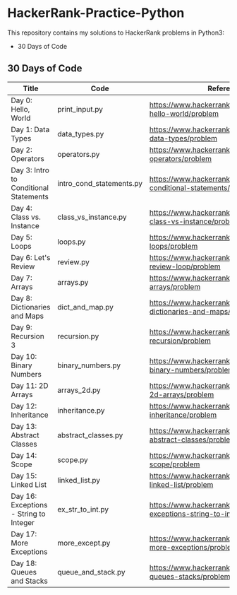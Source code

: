 # HackerRank-Practice-Python

This repository contains my solutions to HackerRank problems in Python3:

* 30 Days of Code

## 30 Days of Code



Title        | Code      | Reference
------------ | --------- | ---------
Day 0: Hello, World | print_input.py | https://www.hackerrank.com/challenges/30-hello-world/problem
Day 1: Data Types | data_types.py |  https://www.hackerrank.com/challenges/30-data-types/problem
Day 2: Operators | operators.py |  https://www.hackerrank.com/challenges/30-operators/problem
Day 3: Intro to Conditional Statements | intro_cond_statements.py |  https://www.hackerrank.com/challenges/30-conditional-statements/problem
Day 4: Class vs. Instance | class_vs_instance.py |  https://www.hackerrank.com/challenges/30-class-vs-instance/problem
Day 5: Loops | loops.py |  https://www.hackerrank.com/challenges/30-loops/problem
Day 6: Let's Review | review.py |  https://www.hackerrank.com/challenges/30-review-loop/problem
Day 7: Arrays | arrays.py |  https://www.hackerrank.com/challenges/30-arrays/problem
Day 8: Dictionaries and Maps | dict_and_map.py |  https://www.hackerrank.com/challenges/30-dictionaries-and-maps/problem
Day 9: Recursion 3 | recursion.py |  https://www.hackerrank.com/challenges/30-recursion/problem
Day 10: Binary Numbers | binary_numbers.py |  https://www.hackerrank.com/challenges/30-binary-numbers/problem
Day 11: 2D Arrays | arrays_2d.py |  https://www.hackerrank.com/challenges/30-2d-arrays/problem
Day 12: Inheritance | inheritance.py |  https://www.hackerrank.com/challenges/30-inheritance/problem
Day 13: Abstract Classes | abstract_classes.py |  https://www.hackerrank.com/challenges/30-abstract-classes/problem
Day 14: Scope | scope.py |  https://www.hackerrank.com/challenges/30-scope/problem
Day 15: Linked List | linked_list.py |  https://www.hackerrank.com/challenges/30-linked-list/problem
Day 16: Exceptions - String to Integer | ex_str_to_int.py |  https://www.hackerrank.com/challenges/30-exceptions-string-to-integer/problem
Day 17: More Exceptions | more_except.py |  https://www.hackerrank.com/challenges/30-more-exceptions/problem
Day 18: Queues and Stacks | queue_and_stack.py |  https://www.hackerrank.com/challenges/30-queues-stacks/problem
